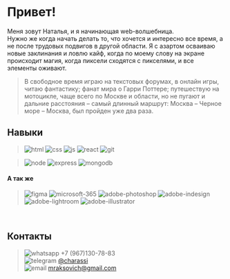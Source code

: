 # Привет! 
Меня зовут Наталья, и я начинающая web-волшебница.<br> 
Нужно же когда начать делать то, что хочется и интересно все время, а не после трудовых подвигов в другой области. Я с азартом осваиваю новые заклинания и ловлю кайф, когда по моему слову на экране происходит магия, когда пиксели сходятся с пикселями, и все элементы оживают.
<br>

> В свободное время играю на текстовых форумах, в онлайн игры, читаю фантастику; фанат мира о Гарри Поттере; путешествую на мотоцикле, чаще всего по Москве и области, но не пугают и дальние расстояния – самый длинный маршрут: Москва – Черное море – Москва, был пройден уже два раза.


## Навыки 
> ![html](https://i.postimg.cc/BvpKF9hc/html.png "html") 
> ![css](https://i.postimg.cc/wBw1v5vw/css.png "css") 
> ![js](https://i.postimg.cc/W34J6WCR/js.png "Java Script") 
> ![react](https://i.postimg.cc/qqPhrkR0/react.png "React") 
> ![git](https://i.postimg.cc/Gm0Gwj8Y/git.png "Git") 

> ![node](https://i.postimg.cc/76QJB1r5/node.png "Node js") 
> ![express](https://i.postimg.cc/59R8pJfs/express.png "Express js")
> ![mongodb](https://i.postimg.cc/Zq4N0KL5/mongodb.png "Mongodb") 


#### А так же
> ![figma](https://i.postimg.cc/c4twbzH0/figma.png "Figma") 
> ![microsoft-365](https://i.postimg.cc/FHjc9J36/microsoft-365.png "Microsoft Office") 
> ![adobe-photoshop](https://i.postimg.cc/HLYJdvpJ/adobe-photoshop.png "Adobe Photoshop") 
> ![adobe-indesign](https://i.postimg.cc/13ZnY52r/adobe-indesign.png "Adobe Indesign") 
> ![adobe-lightroom](https://i.postimg.cc/wjcyKYd8/adobe-lightroom.png "Adobe Lightroom") 
> ![adobe-illustrator](https://i.postimg.cc/fytt13MB/adobe-illustrator.png "Adobe Illustrator") 

<br>

## Контакты
> ![whatsapp](https://i.postimg.cc/h467T00w/whatsapp.png) +7 (967)130-78-83 <br>
> ![telegram](https://i.postimg.cc/VLt0RbGN/telegram.png) [@charassi](https://www.t.me/charassi) <br>
> ![email](https://i.postimg.cc/pr48dfsw/emal.png) mraksovich@gmail.com


